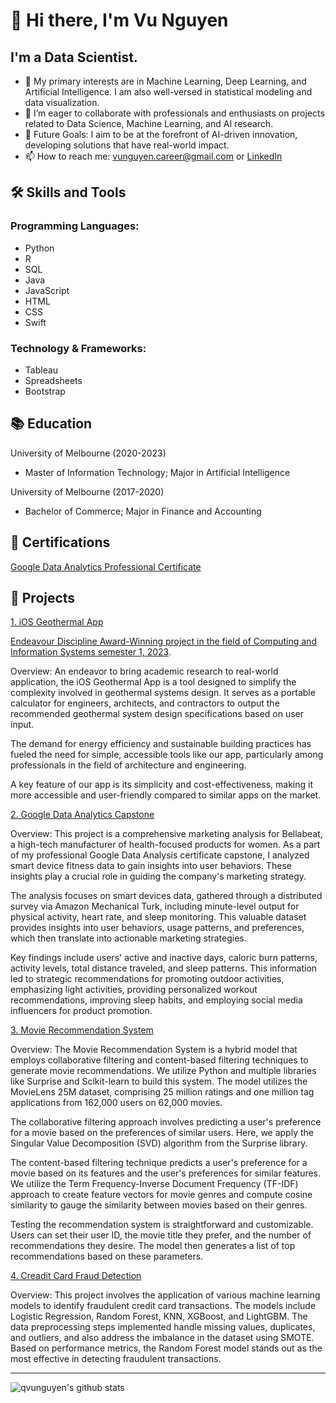 # 👋 Hi there, I'm Vu Nguyen 

## I'm a Data Scientist.
- 👀  My primary interests are in Machine Learning, Deep Learning, and Artificial Intelligence. I am also well-versed in statistical modeling and data visualization.
- 👯 I’m eager to collaborate with professionals and enthusiasts on projects related to Data Science, Machine Learning, and AI research.
- 🥅 Future Goals: I aim to be at the forefront of AI-driven innovation, developing solutions that have real-world impact.
- 📫 How to reach me: vunguyen.career@gmail.com or [LinkedIn](https://www.linkedin.com/in/vu-nguyen-7105231a5/)

## 🛠️ Skills and Tools

### Programming Languages:
- Python 
- R 
- SQL 
- Java 
- JavaScript 
- HTML 
- CSS 
- Swift 

### Technology & Frameworks:
- Tableau 
- Spreadsheets 
- Bootstrap 

## 📚 Education
University of Melbourne (2020-2023) 
- Master of Information Technology; Major in Artificial Intelligence

University of Melbourne (2017-2020) 
- Bachelor of Commerce; Major in Finance and Accounting

## 🏅 Certifications
[Google Data Analytics Professional Certificate](https://www.coursera.org/account/accomplishments/specialization/certificate/XYPHJZKXS4M4)

## 📂 Projects
[1. iOS Geothermal App](https://apps.apple.com/app/geosys-calculator/id6449222772)

[Endeavour Discipline Award-Winning project in the field of Computing and Information Systems semester 1, 2023](https://endeavour.unimelb.edu.au/students/endeavour-awards-night).

Overview: An endeavor to bring academic research to real-world application, the iOS Geothermal App is a tool designed to simplify the complexity involved in geothermal systems design. It serves as a portable calculator for engineers, architects, and contractors to output the recommended geothermal system design specifications based on user input.

The demand for energy efficiency and sustainable building practices has fueled the need for simple, accessible tools like our app, particularly among professionals in the field of architecture and engineering. 

A key feature of our app is its simplicity and cost-effectiveness, making it more accessible and user-friendly compared to similar apps on the market.

[2. Google Data Analytics Capstone](https://github.com/qvunguyen/google_data_analyst_capstone)

Overview: This project is a comprehensive marketing analysis for Bellabeat, a high-tech manufacturer of health-focused products for women. As a part of my professional Google Data Analysis certificate capstone, I analyzed smart device fitness data to gain insights into user behaviors. These insights play a crucial role in guiding the company's marketing strategy.

The analysis focuses on smart devices data, gathered through a distributed survey via Amazon Mechanical Turk, including minute-level output for physical activity, heart rate, and sleep monitoring. This valuable dataset provides insights into user behaviors, usage patterns, and preferences, which then translate into actionable marketing strategies.

Key findings include users' active and inactive days, caloric burn patterns, activity levels, total distance traveled, and sleep patterns. This information led to strategic recommendations for promoting outdoor activities, emphasizing light activities, providing personalized workout recommendations, improving sleep habits, and employing social media influencers for product promotion.

[3. Movie Recommendation System](https://github.com/qvunguyen/movie-recommendation-system)

Overview:
The Movie Recommendation System is a hybrid model that employs collaborative filtering and content-based filtering techniques to generate movie recommendations. We utilize Python and multiple libraries like Surprise and Scikit-learn to build this system. The model utilizes the MovieLens 25M dataset, comprising 25 million ratings and one million tag applications from 162,000 users on 62,000 movies.

The collaborative filtering approach involves predicting a user's preference for a movie based on the preferences of similar users. Here, we apply the Singular Value Decomposition (SVD) algorithm from the Surprise library.

The content-based filtering technique predicts a user's preference for a movie based on its features and the user's preferences for similar features. We utilize the Term Frequency-Inverse Document Frequency (TF-IDF) approach to create feature vectors for movie genres and compute cosine similarity to gauge the similarity between movies based on their genres.

Testing the recommendation system is straightforward and customizable. Users can set their user ID, the movie title they prefer, and the number of recommendations they desire. The model then generates a list of top recommendations based on these parameters.

[4. Creadit Card Fraud Detection](https://github.com/qvunguyen/credit-card-fraud-detection)

Overview: This project involves the application of various machine learning models to identify fraudulent credit card transactions. The models include Logistic Regression, Random Forest, KNN, XGBoost, and LightGBM. The data preprocessing steps implemented handle missing values, duplicates, and outliers, and also address the imbalance in the dataset using SMOTE. Based on performance metrics, the Random Forest model stands out as the most effective in detecting fraudulent transactions.

---

![qvunguyen's github stats](https://github-readme-stats.vercel.app/api?username=qvunguyen&show_icons=true&hide_border=true)

<!---
qvunguyen/qvunguyen is a ✨ special ✨ repository because its `README.md` (this file) appears on your GitHub profile.
You can click the Preview link to take a look at your changes.
--->

